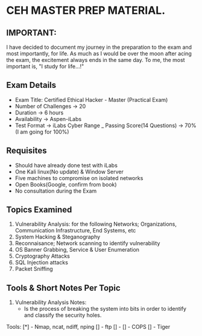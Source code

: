 # CEH MASTER PREP MATERIAL.

## IMPORTANT:
I have decided to document my journey in the preparation to the exam and most importantly,
for life. As much as I would be over the moon after acing the exam, the excitement always ends in
the same day. To me, the most important is, "I study for life...!"

## Exam Details
- Exam Title: Certified Ethical Hacker - Master (Practical Exam)
- Number of Challenges -> 20
- Duration -> 6 hours
- Availability -> Aspen-iLabs
- Test Format -> iLabs Cyber Range
_ Passing Score(14 Questions) -> 70% (I am going for 100%)

## Requisites
- Should have already done test with iLabs
- One Kali linux(No update) & Window Server
- Five machines to compromise on isolated networks
- Open Books(Google, confirm from book)
- No consultation during the Exam

## Topics Examined
1. Vulnerability Analysis: for the following Networks;  Organizations, Communication Infrastructure, End Systems, etc
2. System Hacking & Steganography
3. Reconnaisance; Network scanning to identify vulnerability
4. OS Banner Grabbing, Service & User Enumeration
5. Cryptography Attacks
6. SQL Injection attacks
7. Packet Sniffing

 ## Tools & Short Notes Per Topic
1. Vulnerability Analysis
Notes: 
	- Is the process of breaking the system into bits in order to identify and classify the security holes.

Tools: 
  [*] - Nmap, ncat, ndiff, nping
  [] - ftp
  [] - 
  [] - COPS
  [] - Tiger


